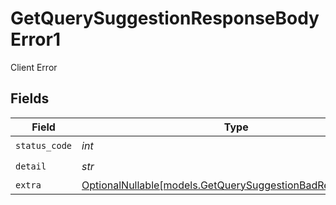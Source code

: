 # GetQuerySuggestionResponseBodyError1

Client Error


## Fields

| Field                                                                                                          | Type                                                                                                           | Required                                                                                                       | Description                                                                                                    |
| -------------------------------------------------------------------------------------------------------------- | -------------------------------------------------------------------------------------------------------------- | -------------------------------------------------------------------------------------------------------------- | -------------------------------------------------------------------------------------------------------------- |
| `status_code`                                                                                                  | *int*                                                                                                          | :heavy_check_mark:                                                                                             | N/A                                                                                                            |
| `detail`                                                                                                       | *str*                                                                                                          | :heavy_check_mark:                                                                                             | N/A                                                                                                            |
| `extra`                                                                                                        | [OptionalNullable[models.GetQuerySuggestionBadRequestExtra1]](../models/getquerysuggestionbadrequestextra1.md) | :heavy_minus_sign:                                                                                             | N/A                                                                                                            |
